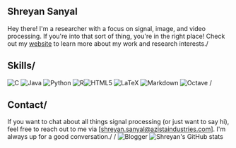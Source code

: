 ## Shreyan Sanyal
Hey there! I'm a researcher with a focus on signal, image, and video processing. If you're into that sort of thing, you're in the right place! Check out my [website](https://sites.google.com/view/shreyansanyal/home) to learn more about my work and research interests./

## Skills/
![C](https://img.shields.io/badge/c-%2300599C.svg?style=for-the-badge&logo=c&logoColor=white) ![Java](https://img.shields.io/badge/java-%23ED8B00.svg?style=for-the-badge&logo=java&logoColor=white) ![Python](https://img.shields.io/badge/python-3670A0?style=for-the-badge&logo=python&logoColor=ffdd54) ![R](https://img.shields.io/badge/r-%23276DC3.svg?style=for-the-badge&logo=r&logoColor=white)![HTML5](https://img.shields.io/badge/html5-%23E34F26.svg?style=for-the-badge&logo=html5&logoColor=white) ![LaTeX](https://img.shields.io/badge/latex-%23008080.svg?style=for-the-badge&logo=latex&logoColor=white) ![Markdown](https://img.shields.io/badge/markdown-%23000000.svg?style=for-the-badge&logo=markdown&logoColor=white) ![Octave](https://img.shields.io/badge/OCTAVE-darkblue?style=for-the-badge&logo=octave&logoColor=fcd683) /
## Contact/
If you want to chat about all things signal processing (or just want to say hi), feel free to reach out to me via [shreyan.sanyal@azistaindustries.com]. I'm always up for a good conversation./
/
![Blogger](https://img.shields.io/badge/Blogger-FF5722?style=for-the-badge&logo=blogger&logoColor=white) 
![Shreyan's GitHub stats](https://github-readme-stats.vercel.app/api?username=pneycho&show_icons=true&theme=radical)
